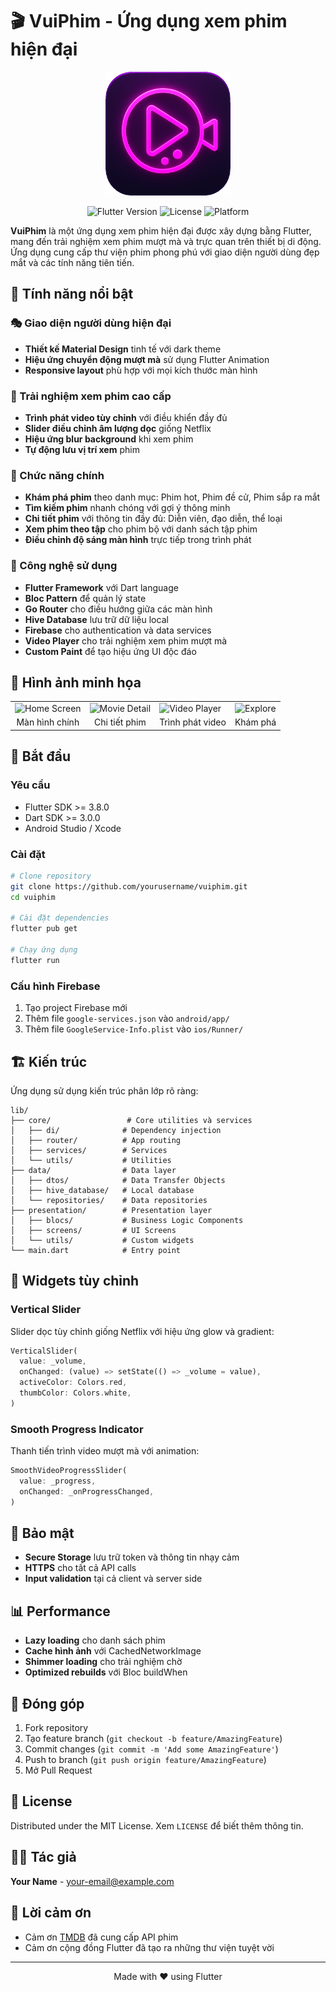 # 🎬 VuiPhim - Ứng dụng xem phim hiện đại

<p align="center">
  <img src="assets/images/vuiphim_logo_transparent.png" alt="VuiPhim Logo" width="200"/>
</p>

<p align="center">
  <img src="https://img.shields.io/badge/Flutter-%5E3.8.0-blue.svg" alt="Flutter Version">
  <img src="https://img.shields.io/badge/License-MIT-blue.svg" alt="License">
  <img src="https://img.shields.io/badge/Platform-iOS%20%7C%20Android-brightgreen.svg" alt="Platform">
</p>

**VuiPhim** là một ứng dụng xem phim hiện đại được xây dựng bằng Flutter, mang đến trải nghiệm xem phim mượt mà và trực quan trên thiết bị di động. Ứng dụng cung cấp thư viện phim phong phú với giao diện người dùng đẹp mắt và các tính năng tiên tiến.

## 🌟 Tính năng nổi bật

### 🎭 Giao diện người dùng hiện đại
- **Thiết kế Material Design** tinh tế với dark theme
- **Hiệu ứng chuyển động mượt mà** sử dụng Flutter Animation
- **Responsive layout** phù hợp với mọi kích thước màn hình

### 🎥 Trải nghiệm xem phim cao cấp
- **Trình phát video tùy chỉnh** với điều khiển đầy đủ
- **Slider điều chỉnh âm lượng dọc** giống Netflix
- **Hiệu ứng blur background** khi xem phim
- **Tự động lưu vị trí xem** phim

### 🎯 Chức năng chính
- **Khám phá phim** theo danh mục: Phim hot, Phim đề cử, Phim sắp ra mắt
- **Tìm kiếm phim** nhanh chóng với gợi ý thông minh
- **Chi tiết phim** với thông tin đầy đủ: Diễn viên, đạo diễn, thể loại
- **Xem phim theo tập** cho phim bộ với danh sách tập phim
- **Điều chỉnh độ sáng màn hình** trực tiếp trong trình phát

### 🔧 Công nghệ sử dụng
- **Flutter Framework** với Dart language
- **Bloc Pattern** để quản lý state
- **Go Router** cho điều hướng giữa các màn hình
- **Hive Database** lưu trữ dữ liệu local
- **Firebase** cho authentication và data services
- **Video Player** cho trải nghiệm xem phim mượt mà
- **Custom Paint** để tạo hiệu ứng UI độc đáo

## 📱 Hình ảnh minh họa

<div align="center">
  <table>
    <tr>
      <td><img src="screenshots/home_screen.png" alt="Home Screen" width="200"/></td>
      <td><img src="screenshots/movie_detail.png" alt="Movie Detail" width="200"/></td>
      <td><img src="screenshots/video_player.png" alt="Video Player" width="200"/></td>
      <td><img src="screenshots/explore.png" alt="Explore" width="200"/></td>
    </tr>
    <tr>
      <td align="center">Màn hình chính</td>
      <td align="center">Chi tiết phim</td>
      <td align="center">Trình phát video</td>
      <td align="center">Khám phá</td>
    </tr>
  </table>
</div>

## 🚀 Bắt đầu

### Yêu cầu
- Flutter SDK >= 3.8.0
- Dart SDK >= 3.0.0
- Android Studio / Xcode

### Cài đặt

```bash
# Clone repository
git clone https://github.com/yourusername/vuiphim.git
cd vuiphim

# Cài đặt dependencies
flutter pub get

# Chạy ứng dụng
flutter run
```

### Cấu hình Firebase
1. Tạo project Firebase mới
2. Thêm file `google-services.json` vào `android/app/`
3. Thêm file `GoogleService-Info.plist` vào `ios/Runner/`

## 🏗️ Kiến trúc

Ứng dụng sử dụng kiến trúc phân lớp rõ ràng:

```
lib/
├── core/                 # Core utilities và services
│   ├── di/              # Dependency injection
│   ├── router/          # App routing
│   ├── services/        # Services
│   └── utils/           # Utilities
├── data/                # Data layer
│   ├── dtos/            # Data Transfer Objects
│   ├── hive_database/   # Local database
│   └── repositories/    # Data repositories
├── presentation/        # Presentation layer
│   ├── blocs/           # Business Logic Components
│   ├── screens/         # UI Screens
│   └── utils/           # Custom widgets
└── main.dart            # Entry point
```

## 🎨 Widgets tùy chỉnh

### Vertical Slider
Slider dọc tùy chỉnh giống Netflix với hiệu ứng glow và gradient:

```dart
VerticalSlider(
  value: _volume,
  onChanged: (value) => setState(() => _volume = value),
  activeColor: Colors.red,
  thumbColor: Colors.white,
)
```

### Smooth Progress Indicator
Thanh tiến trình video mượt mà với animation:

```dart
SmoothVideoProgressSlider(
  value: _progress,
  onChanged: _onProgressChanged,
)
```

## 🔐 Bảo mật

- **Secure Storage** lưu trữ token và thông tin nhạy cảm
- **HTTPS** cho tất cả API calls
- **Input validation** tại cả client và server side

## 📊 Performance

- **Lazy loading** cho danh sách phim
- **Cache hình ảnh** với CachedNetworkImage
- **Shimmer loading** cho trải nghiệm chờ
- **Optimized rebuilds** với Bloc buildWhen

## 🤝 Đóng góp

1. Fork repository
2. Tạo feature branch (`git checkout -b feature/AmazingFeature`)
3. Commit changes (`git commit -m 'Add some AmazingFeature'`)
4. Push to branch (`git push origin feature/AmazingFeature`)
5. Mở Pull Request

## 📄 License

Distributed under the MIT License. Xem `LICENSE` để biết thêm thông tin.

## 👨‍💻 Tác giả

**Your Name** - [your-email@example.com](mailto:ngotu2102@gmail.com)

## 🙏 Lời cảm ơn

- Cảm ơn [TMDB](https://www.themoviedb.org/) đã cung cấp API phim
- Cảm ơn cộng đồng Flutter đã tạo ra những thư viện tuyệt vời

---

<p align="center">
  Made with ❤️ using Flutter
</p>